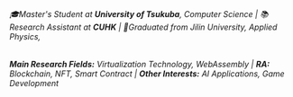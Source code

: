 ###### 🎓Master's Student at **University of Tsukuba**, Computer Science | 📚Research Assistant at **CUHK** | 📜Graduated from Jilin University, Applied Physics, 
###### **Main Research Fields:** Virtualization Technology, WebAssembly | **RA:** Blockchain, NFT, Smart Contract | **Other Interests:** AI Applications, Game Development
